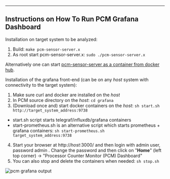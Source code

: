 --------------------------------------------------------------------------------
Instructions on How To Run PCM Grafana Dashboard
--------------------------------------------------------------------------------

Installation on target system to be analyzed:
1.  Build: `make pcm-sensor-server.x`
2.  As root start pcm-sensor-server.x: `sudo ./pcm-sensor-server.x`

Alternatively one can start [pcm-sensor-server as a container from docker hub](https://github.com/opcm/pcm/blob/master/DOCKER_README.md).

Installation of the grafana front-end (can be on any *host* system with connectivity to the target system):
1.  Make sure curl and docker are installed on the *host*
2.  In PCM source directory on the *host*: `cd grafana`
3.  (Download once and) start docker containers on the *host*: `sh start.sh http://target_system_address:9738`
   - start.sh script starts telegraf/influxdb/grafana containers
   - start-prometheus.sh is an alternative script which starts prometheus + grafana containers: `sh start-prometheus.sh target_system_address:9738`
4.  Start your browser at http://*host*:3000/ and then login with admin user, password admin . Change the password and then click on "**Home**" (left top corner) -> "Processor Counter Monitor (PCM) Dashboard"
5.  You can also stop and delete the containers when needed: `sh stop.sh`

![pcm grafana output](https://raw.githubusercontent.com/wiki/opcm/pcm/pcm-dashboard-full.png)
